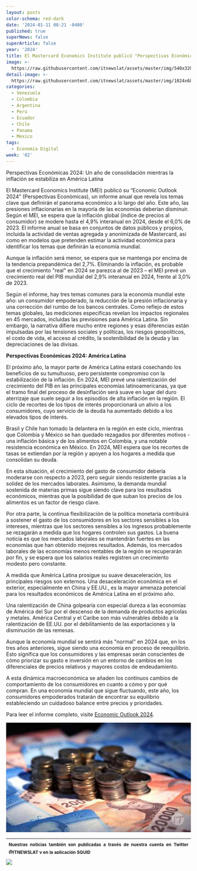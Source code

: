```yaml
---
layout: posts
color-schema: red-dark
date: '2024-01-11 08:21 -0400'
published: true
superNews: false
superArticle: false
year: '2024'
title: El Mastercard Economics Institute publicó "Perspectivas Económicas 2024"
image: >-
  https://raw.githubusercontent.com/itnewslat/assets/master/img/540x320/Economia-Monetaria-p.jpg
detail-image: >-
  https://raw.githubusercontent.com/itnewslat/assets/master/img/1024x680/Economia-Monetaria-g.jpg
categories:
  - Venezuela
  - Colombia
  - Argentina
  - Perú
  - Ecuador
  - Chile
  - Panama
  - Mexico
tags:
  - Economía Digital
week: '02'
---
```

Perspectivas Económicas 2024: Un año de consolidación mientras la inflación se estabiliza en América Latina

El Mastercard Economics Institute (MEI) publicó su “Economic Outlook 2024” (Perspectivas Económicas), un informe anual que revela los temas clave que definirán el panorama económico a lo largo del año. Este año, las presiones inflacionarias en la mayoría de las economías deberían disminuir. Según el MEI, se espera que la inflación global (índice de precios al consumidor) se modere hasta el 4,9% interanual en 2024, desde el 6,0% de 2023. El informe anual se basa en conjuntos de datos públicos y propios, incluida la actividad de ventas agregada y anonimizada de Mastercard, así como en modelos que pretenden estimar la actividad económica para identificar los temas que definirán la economía mundial.

Aunque la inflación será menor, se espera que se mantenga por encima de la tendencia prepandémica del 2,7%. Eliminando la inflación, es probable que el crecimiento "real" en 2024 se parezca al de 2023 – el MEI prevé un crecimiento real del PIB mundial del 2,9% interanual en 2024, frente al 3,0% de 2023.

Según el informe, hay tres temas comunes para la economía mundial este año: un consumidor empoderado, la reducción de la presión inflacionaria y una corrección del rumbo de los bancos centrales. Como reflejo de estos temas globales, las mediciones específicas revelan los impactos regionales en 45 mercados, incluidas las previsiones para América Latina. Sin embargo, la narrativa difiere mucho entre regiones y esas diferencias están impulsadas por las tensiones sociales y políticas, los riesgos geopolíticos, el costo de vida, el acceso al crédito, la sostenibilidad de la deuda y las depreciaciones de las divisas.

**Perspectivas Económicas 2024: América Latina**

El próximo año, la mayor parte de América Latina estará cosechando los beneficios de su tumultuoso, pero persistente compromiso con la estabilización de la inflación. En 2024, MEI prevé una ralentización del crecimiento del PIB en las principales economías latinoamericanas, ya que el tramo final del proceso de desinflación será suave en lugar del duro aterrizaje que suele seguir a los episodios de alta inflación en la región. El ciclo de recortes de los tipos de interés proporcionará un alivio a los consumidores, cuyo servicio de la deuda ha aumentado debido a los elevados tipos de interés.

Brasil y Chile han tomado la delantera en la región en este ciclo, mientras que Colombia y México se han quedado rezagados por diferentes motivos - una inflación básica y de los alimentos en Colombia, y una notable resistencia económica en México. En 2024, MEI espera que los recortes de tasas se extiendan por la región y apoyen a los hogares a medida que consolidan su deuda.

En esta situación, el crecimiento del gasto de consumidor debería moderarse con respecto a 2023, pero seguir siendo resistente gracias a la solidez de los mercados laborales. Asimismo, la demanda mundial sostenida de materias primas sigue siendo clave para los resultados económicos, mientras que la posibilidad de que suban los precios de los alimentos es un factor de riesgo clave.

Por otra parte, la continua flexibilización de la política monetaria contribuirá a sostener el gasto de los consumidores en los sectores sensibles a los intereses, mientras que los sectores sensibles a los ingresos probablemente se rezagarán a medida que los hogares controlen sus gastos. La buena noticia es que los mercados laborales se mantendrán fuertes en las economías que han obtenido mejores resultados. Además, los mercados laborales de las economías menos rentables de la región se recuperarán por fin, y se espera que los salarios reales registren un crecimiento modesto pero constante.

A medida que América Latina prosigue su suave desaceleración, los principales riesgos son externos. Una desaceleración económica en el exterior, especialmente en China y EE.UU., es la mayor amenaza potencial para los resultados económicos de América Latina en el próximo año.

Una ralentización de China golpearía con especial dureza a las economías de América del Sur por el descenso de la demanda de productos agrícolas y metales. América Central y el Caribe son más vulnerables debido a la ralentización de EE.UU. por el debilitamiento de las exportaciones y la disminución de las remesas.

Aunque la economía mundial se sentirá más "normal" en 2024 que, en los tres años anteriores, sigue siendo una economía en proceso de reequilibrio. Esto significa que los consumidores y las empresas serán conscientes de cómo priorizar su gasto e inversión en un entorno de cambios en los diferenciales de precios relativos y mayores costos de endeudamiento.

A esta dinámica macroeconómica se añaden los continuos cambios de comportamiento de los consumidores en cuanto a cómo y por qué compran. En una economía mundial que sigue fluctuando, este año, los consumidores empoderados tratarán de encontrar su equilibrio estableciendo un cuidadoso balance entre precios y prioridades.

Para leer el informe completo, visite [Economic Outlook 2024](https://www.mastercardservices.com/en/advisors/economics/insights/economic-outlook-2024?campaign_id=701UH000001ljUA&channel=pr&2023_q4_lac_press_e24report=).

![](https://raw.githubusercontent.com/itnewslat/assets/master/img/540x320/Economia-Monetaria-p.jpg)

<table style="height: 42px;" width="569">
<tbody>
<tr>
<td style="text-align: justify;"><sub><strong>Nuestras noticias también son publicadas a través de nuestra cuenta en Twitter <a href="https://twitter.com/itnewslat?lang=es">@ITNEWSLAT</a> y en la aplicación <a href="https://squidapp.co/en/">SQUID</a></strong></sub></td>
</tr>
</tbody>
</table>

<img src="https://tracker.metricool.com/c3po.jpg?hash=56f88a41e39ab42c063cc51676587a04"/>
